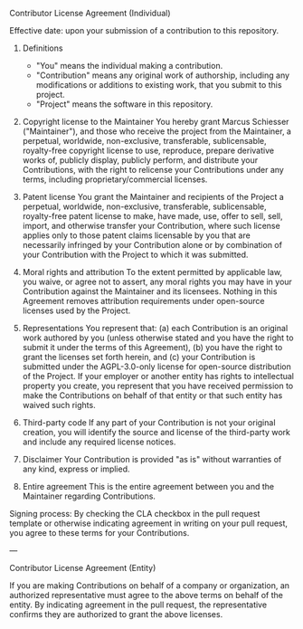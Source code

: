Contributor License Agreement (Individual)

Effective date: upon your submission of a contribution to this repository.

1. Definitions
   - "You" means the individual making a contribution.
   - "Contribution" means any original work of authorship, including any modifications or additions to existing work, that you submit to this project.
   - "Project" means the software in this repository.

2. Copyright license to the Maintainer
   You hereby grant Marcus Schiesser ("Maintainer"), and those who receive the project from the Maintainer, a perpetual, worldwide, non-exclusive, transferable, sublicensable, royalty-free copyright license to use, reproduce, prepare derivative works of, publicly display, publicly perform, and distribute your Contributions, with the right to relicense your Contributions under any terms, including proprietary/commercial licenses.

3. Patent license
   You grant the Maintainer and recipients of the Project a perpetual, worldwide, non-exclusive, transferable, sublicensable, royalty-free patent license to make, have made, use, offer to sell, sell, import, and otherwise transfer your Contribution, where such license applies only to those patent claims licensable by you that are necessarily infringed by your Contribution alone or by combination of your Contribution with the Project to which it was submitted.

4. Moral rights and attribution
   To the extent permitted by applicable law, you waive, or agree not to assert, any moral rights you may have in your Contribution against the Maintainer and its licensees. Nothing in this Agreement removes attribution requirements under open-source licenses used by the Project.

5. Representations
   You represent that: (a) each Contribution is an original work authored by you (unless otherwise stated and you have the right to submit it under the terms of this Agreement), (b) you have the right to grant the licenses set forth herein, and (c) your Contribution is submitted under the AGPL-3.0-only license for open-source distribution of the Project. If your employer or another entity has rights to intellectual property you create, you represent that you have received permission to make the Contributions on behalf of that entity or that such entity has waived such rights.

6. Third-party code
   If any part of your Contribution is not your original creation, you will identify the source and license of the third-party work and include any required license notices.

7. Disclaimer
   Your Contribution is provided "as is" without warranties of any kind, express or implied.

8. Entire agreement
   This is the entire agreement between you and the Maintainer regarding Contributions.

Signing process: By checking the CLA checkbox in the pull request template or otherwise indicating agreement in writing on your pull request, you agree to these terms for your Contributions.

—

Contributor License Agreement (Entity)

If you are making Contributions on behalf of a company or organization, an authorized representative must agree to the above terms on behalf of the entity. By indicating agreement in the pull request, the representative confirms they are authorized to grant the above licenses.
